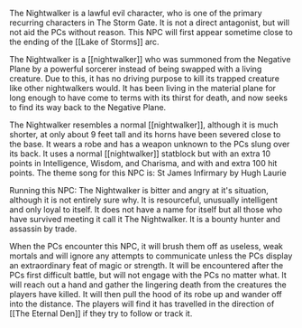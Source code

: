The Nightwalker is a lawful evil character, who is one of the primary recurring characters in The Storm Gate. It is not a direct antagonist, but will not aid the PCs without reason. This NPC will first appear sometime close to the ending of the [[Lake of Storms]] arc.

The Nightwalker is a [[nightwalker]] who was summoned from the Negative Plane by a powerful sorcerer instead of being swapped with a living creature. Due to this, it has no driving purpose to kill its trapped creature like other nightwalkers would. It has been living in the material plane for long enough to have come to terms with its thirst for death, and now seeks to find its way back to the Negative Plane.

The Nightwalker resembles a normal [[nightwalker]], although it is much shorter, at only about 9 feet tall and its horns have been severed close to the base. It wears a robe and has a weapon unknown to the PCs slung over its back. It uses a normal [[nightwalker]] statblock but with an extra 10 points in Intelligence, Wisdom, and Charisma, and with and extra 100 hit points.
The theme song for this NPC is: St James Infirmary by Hugh Laurie


Running this NPC:
The Nightwalker is bitter and angry at it's situation, although it is not entirely sure why. It is resourceful, unusually intelligent and only loyal to itself. It does not have a name for itself but all those who have survived meeting it call it The Nightwalker. It is a bounty hunter and assassin by trade.

When the PCs encounter this NPC, it will brush them off as useless, weak mortals and will ignore any attempts to communicate unless the PCs display an extraordinary feat of magic or strength. It will be encountered after the PCs first difficult battle, but will not engage with the PCs no matter what. It will reach out a hand and gather the lingering death from the creatures the players have killed. It will then pull the hood of its robe up and wander off into the distance. The players will find it has travelled in the direction of [[The Eternal Den]] if they try to follow or track it.